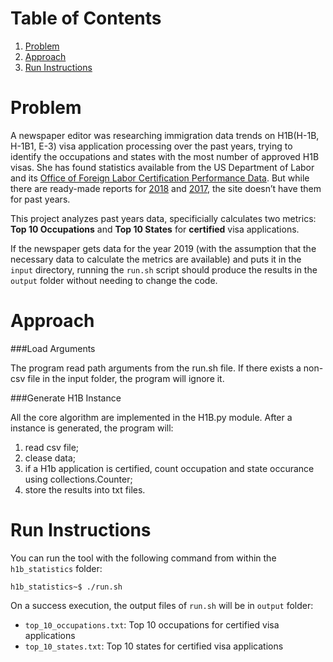 # Table of Contents
1. [Problem](README.md#problem)
2. [Approach](README.md#approach)
3. [Run Instructions](README.md#run-instructions)



# Problem

A newspaper editor was researching immigration data trends on H1B(H-1B, H-1B1, E-3) visa application processing over the past years, trying to identify the occupations and states with the most number of approved H1B visas. She has found statistics available from the US Department of Labor and its [Office of Foreign Labor Certification Performance Data](https://www.foreignlaborcert.doleta.gov/performancedata.cfm#dis). But while there are ready-made reports for [2018](https://www.foreignlaborcert.doleta.gov/pdf/PerformanceData/2018/H-1B_Selected_Statistics_FY2018_Q4.pdf) and [2017](https://www.foreignlaborcert.doleta.gov/pdf/PerformanceData/2017/H-1B_Selected_Statistics_FY2017.pdf), the site doesn’t have them for past years. 

This project analyzes past years data, specificially calculates two metrics: **Top 10 Occupations** and **Top 10 States** for **certified** visa applications.

If the newspaper gets data for the year 2019 (with the assumption that the necessary data to calculate the metrics are available) and puts it in the `input` directory, running the `run.sh` script should produce the results in the `output` folder without needing to change the code.


# Approach

###Load Arguments

The program read path arguments from the run.sh file. If there exists a non-csv file in the input folder, the program will ignore it.


###Generate H1B Instance

All the core algorithm are implemented in the H1B.py module. After a instance is generated, the program will:
1. read csv file;
2. clease data;
3. if a H1b application is certified, count occupation and state occurance using collections.Counter;
4. store the results into txt files.
​

# Run Instructions

You can run the tool with the following command from within the `h1b_statistics` folder:

    h1b_statistics~$ ./run.sh 

On a success execution, the output files of `run.sh` will be in `output` folder:
* `top_10_occupations.txt`: Top 10 occupations for certified visa applications
* `top_10_states.txt`: Top 10 states for certified visa applications



